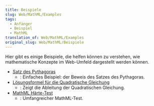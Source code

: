 ```yaml
---
title: Beispiele
slug: Web/MathML/Examples
tags:
  - Anfänger
  - Beispiel
  - MathML
translation_of: Web/MathML/Examples
original_slug: Web/MathML/Beispiele
---
```

Hier gibt es einige Beispiele, die helfen können zu verstehen, wie mathematische Konzepte im Web-Umfeld dargestellt werden können.

- [Satz des Pythagoras](/de/docs/Web/MathML/Beispiele/MathML_Satz_des_Pythagoras)
  - : Einfaches Beispiel: der Beweis des Satzes des Pythagoras.
- [Lösungsformel für die Quadratische Gleichung](/de/docs/Web/MathML/Beispiele/Quadratische_Gleichung)
  - : Zeigt die Ableitung der Quadratischen Gleichung.
- [MathML Härte-Test](/de/docs/Mozilla/MathML_Project/MathML_Torture_Test)
  - : Umfangreicher MathML-Test.
